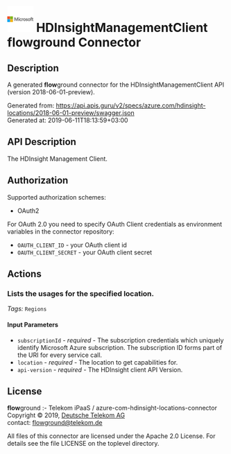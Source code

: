 # ![LOGO](logo.png) HDInsightManagementClient **flow**ground Connector

## Description

A generated **flow**ground connector for the HDInsightManagementClient API (version 2018-06-01-preview).

Generated from: https://api.apis.guru/v2/specs/azure.com/hdinsight-locations/2018-06-01-preview/swagger.json<br/>
Generated at: 2019-06-11T18:13:59+03:00

## API Description

The HDInsight Management Client.

## Authorization

Supported authorization schemes:
- OAuth2

For OAuth 2.0 you need to specify OAuth Client credentials as environment variables in the connector repository:
* `OAUTH_CLIENT_ID` - your OAuth client id
* `OAUTH_CLIENT_SECRET` - your OAuth client secret

## Actions

### Lists the usages for the specified location.

*Tags:* `Regions`

#### Input Parameters
* `subscriptionId` - _required_ - The subscription credentials which uniquely identify Microsoft Azure subscription. The subscription ID forms part of the URI for every service call.
* `location` - _required_ - The location to get capabilities for.
* `api-version` - _required_ - The HDInsight client API Version.

## License

**flow**ground :- Telekom iPaaS / azure-com-hdinsight-locations-connector<br/>
Copyright © 2019, [Deutsche Telekom AG](https://www.telekom.de)<br/>
contact: flowground@telekom.de

All files of this connector are licensed under the Apache 2.0 License. For details
see the file LICENSE on the toplevel directory.
